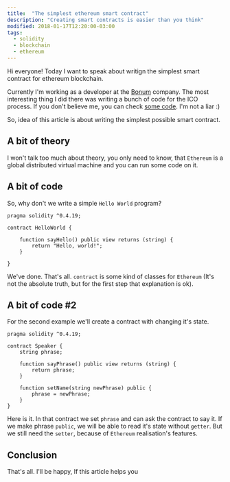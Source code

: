 ```yaml
---
title:  "The simplest ethereum smart contract"
description: "Creating smart contracts is easier than you think"
modified: 2018-01-17T12:20:00-03:00
tags:
  - solidity
  - blockchain
  - ethereum
---
```

Hi everyone! Today I want to speak about writign the simplest smart contract for ethereum blockchain.

Currently I'm working as a developer at the <a href="http://bonumchain.com/">Bonum</a> company.
The most interesting thing I did there was writing a bunch of code for the ICO process. If you don't believe me,
you can check <a href="https://github.com/Bonumchain/ico">some code</a>. I'm not a liar :)

So, idea of this article is about writing the simplest possible smart contract.

## A bit of theory

I won't talk too much about theory, you only need to know, that `Ethereum` is a global distributed virtual machine and you can run some code on it.

## A bit of code
So, why don't we write a simple `Hello World` program?

```solidity
pragma solidity ^0.4.19;
 
contract HelloWorld {
    
    function sayHello() public view returns (string) {
        return "Hello, world!";
    }
    
}
```

We've done. That's all. `contract` is some kind of classes for `Ethereum` (It's not the absolute truth, but for the first step that explanation is ok).

## A bit of code #2
For the second example we'll create a contract with changing it's state.

```solidity
pragma solidity ^0.4.19;

contract Speaker {    
    string phrase;

    function sayPhrase() public view returns (string) {
        return phrase;
    }
    
    function setName(string newPhrase) public {
        phrase = newPhrase;
    }
}
```
Here is it. In that contract we set `phrase` and can ask the contract to say it.
If we make phrase `public`, we will be able to read it's state without `getter`.
But we still need the `setter`, because of `Ethereum` realisation's features.

## Conclusion

That's all. I'll be happy, If this article helps you